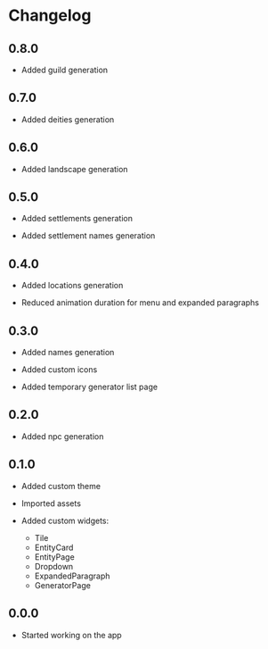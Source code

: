 # Changelog 

## 0.8.0

- Added guild generation

## 0.7.0

- Added deities generation

## 0.6.0

- Added landscape generation

## 0.5.0

- Added settlements generation

- Added settlement names generation

## 0.4.0

- Added locations generation

- Reduced animation duration for menu and expanded paragraphs

## 0.3.0

- Added names generation

- Added custom icons

- Added temporary generator list page

## 0.2.0

- Added npc generation

## 0.1.0

- Added custom theme

- Imported assets

- Added custom widgets:
  - Tile
  - EntityCard
  - EntityPage
  - Dropdown
  - ExpandedParagraph
  - GeneratorPage

## 0.0.0

- Started working on the app